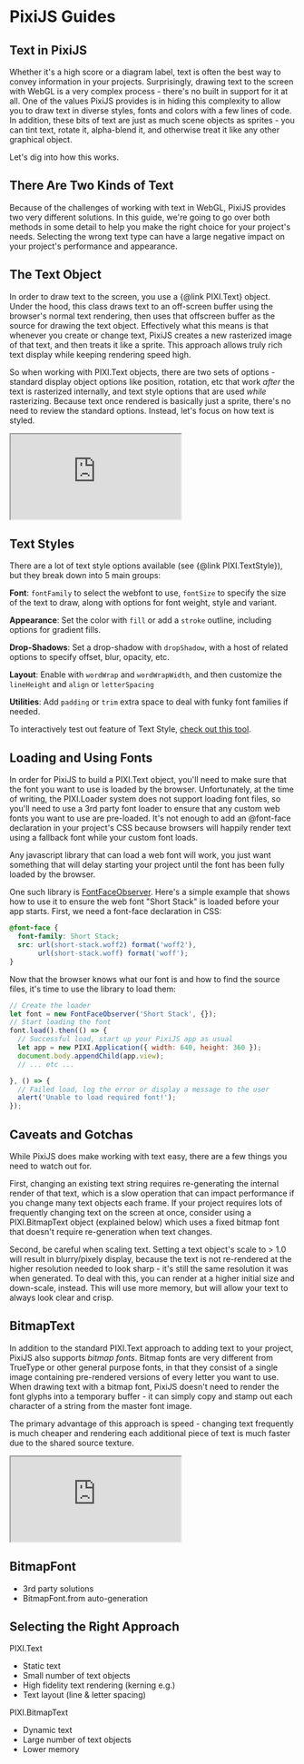 # PixiJS Guides
## Text in PixiJS

Whether it's a high score or a diagram label, text is often the best way to convey information in your projects.  Surprisingly, drawing text to the screen with WebGL is a very complex process - there's no built in support for it at all.  One of the values PixiJS provides is in hiding this complexity to allow you to draw text in diverse styles, fonts and colors with a few lines of code.  In addition, these bits of text are just as much scene objects as sprites - you can tint text, rotate it, alpha-blend it, and otherwise treat it like any other graphical object.

Let's dig into how this works.

## There Are Two Kinds of Text

Because of the challenges of working with text in WebGL, PixiJS provides two very different solutions.  In this guide, we're going to go over both methods in some detail to help you make the right choice for your project's needs.  Selecting the wrong text type can have a large negative impact on your project's performance and appearance.

## The Text Object

In order to draw text to the screen, you use a {@link PIXI.Text} object.  Under the hood, this class draws text to an off-screen buffer using the browser's normal text rendering, then uses that offscreen buffer as the source for drawing the text object.  Effectively what this means is that whenever you create or change text, PixiJS creates a new rasterized image of that text, and then treats it like a sprite.  This approach allows truly rich text display while keeping rendering speed high.

So when working with PIXI.Text objects, there are two sets of options - standard display object options like position, rotation, etc that work *after* the text is rasterized internally, and text style options that are used *while* rasterizing.  Because text once rendered is basically just a sprite, there's no need to review the standard options.  Instead, let's focus on how text is styled.

<iframe src="https://pixijs.io/examples/?embed=1&showcode=1#/text/text.js" class="demo"></iframe>

## Text Styles

There are a lot of text style options available (see {@link PIXI.TextStyle}), but they break down into 5 main groups:

**Font**: `fontFamily` to select the webfont to use, `fontSize` to specify the size of the text to draw, along with options for font weight, style and variant.

**Appearance**: Set the color with `fill` or add a `stroke` outline, including options for gradient fills.

**Drop-Shadows**: Set a drop-shadow with `dropShadow`, with a host of related options to specify offset, blur, opacity, etc.

**Layout**: Enable with `wordWrap` and `wordWrapWidth`, and then customize the `lineHeight` and `align` or `letterSpacing`

**Utilities**: Add `padding` or `trim` extra space to deal with funky font families if needed.

To interactively test out feature of Text Style, [check out this tool](https://pixijs.io/pixi-text-style/).

## Loading and Using Fonts

In order for PixiJS to build a PIXI.Text object, you'll need to make sure that the font you want to use is loaded by the browser.  Unfortunately, at the time of writing, the PIXI.Loader system does not support loading font files, so you'll need to use a 3rd party font loader to ensure that any custom web fonts you want to use are pre-loaded.  It's not enough to add an @font-face declaration in your project's CSS because browsers will happily render text using a fallback font while your custom font loads.

Any javascript library that can load a web font will work, you just want something that will delay starting your project until the font has been fully loaded by the browser.

One such library is [FontFaceObserver](https://fontfaceobserver.com).  Here's a simple example that shows how to use it to ensure the web font "Short Stack" is loaded before your app starts.  First, we need a font-face declaration in CSS:

```css
@font-face {
  font-family: Short Stack;
  src: url(short-stack.woff2) format('woff2'),
       url(short-stack.woff) format('woff');
}
```

Now that the browser knows what our font is and how to find the source files, it's time to use the library to load them:

```javascript
// Create the loader
let font = new FontFaceObserver('Short Stack', {});
// Start loading the font
font.load().then(() => {
  // Successful load, start up your PixiJS app as usual
  let app = new PIXI.Application({ width: 640, height: 360 });
  document.body.appendChild(app.view);
  // ... etc ...

}, () => {
  // Failed load, log the error or display a message to the user
  alert('Unable to load required font!');
});
```

## Caveats and Gotchas

While PixiJS does make working with text easy, there are a few things you need to watch out for.  

First, changing an existing text string requires re-generating the internal render of that text, which is a slow operation that can impact performance if you change many text objects each frame.  If your project requires lots of frequently changing text on the screen at once, consider using a PIXI.BitmapText object (explained below) which uses a fixed bitmap font that doesn't require re-generation when text changes.

Second, be careful when scaling text.  Setting a text object's scale to > 1.0 will result in blurry/pixely display, because the text is not re-rendered at the higher resolution needed to look sharp - it's still the same resolution it was when generated.  To deal with this, you can render at a higher initial size and down-scale, instead.  This will use more memory, but will allow your text to always look clear and crisp.

## BitmapText

In addition to the standard PIXI.Text approach to adding text to your project, PixiJS also supports *bitmap fonts*.  Bitmap fonts are very different from TrueType or other general purpose fonts, in that they consist of a single image containing pre-rendered versions of every letter you want to use.  When drawing text with a bitmap font, PixiJS doesn't need to render the font glyphs into a temporary buffer - it can simply copy and stamp out each character of a string from the master font image.

The primary advantage of this approach is speed - changing text frequently is much cheaper and rendering each additional piece of text is much faster due to the shared source texture.

<iframe src="https://pixijs.io/examples/?embed=1&showcode=1#/text/bitmap-text.js" class="demo"></iframe>

## BitmapFont

- 3rd party solutions
- BitmapFont.from auto-generation

## Selecting the Right Approach

PIXI.Text
- Static text
- Small number of text objects
- High fidelity text rendering (kerning e.g.)
- Text layout (line & letter spacing)

PIXI.BitmapText
- Dynamic text
- Large number of text objects
- Lower memory

<!--## Other options

WebGL-only glyph rendering (SDF text)
DOM-based overlays ()-->
